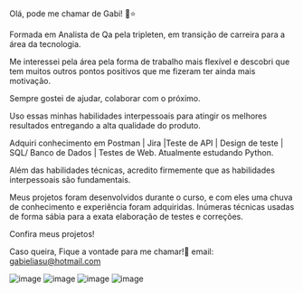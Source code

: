 Olá, pode me chamar de Gabi! 🥰⭐

Formada em Analista de Qa pela tripleten, em transição de carreira para a área da tecnologia.

Me interessei pela área pela forma de trabalho mais flexível e descobri que tem muitos outros pontos positivos que me fizeram ter ainda mais motivação.

Sempre gostei de ajudar, colaborar com o próximo. 

Uso essas minhas habilidades interpessoais para atingir os melhores resultados entregando a alta qualidade do produto.

Adquiri conhecimento em Postman | Jira |Teste de API | Design de teste | SQL/ Banco de Dados | Testes de Web. Atualmente estudando Python.

Além das habilidades técnicas, acredito firmemente que as habilidades interpessoais são fundamentais.

Meus projetos foram desenvolvidos durante o curso, e com eles uma chuva de conhecimento e experiência foram adquiridas. Inúmeras técnicas usadas de forma sábia para a exata elaboração de testes e correções. 

Confira meus projetos! 

Caso queira, Fique a vontade para me chamar!🥰
email: gabieliasu@hotmail.com 

 
![image](https://github.com/gabieliasu/gabieliasu/assets/157239741/3d4de8a5-22cb-423e-9ff5-a688e2ed177a) ![image](https://github.com/gabieliasu/gabieliasu/assets/157239741/b46e3efe-a354-4487-b70c-0146cc95fa5a)  ![image](https://github.com/gabieliasu/gabieliasu/assets/157239741/fb18aad0-9dba-4f55-993b-7e36241af3bb) ![image](https://github.com/gabieliasu/gabieliasu/assets/157239741/7df92580-a00e-4f4d-82ca-b99e720a128e)











